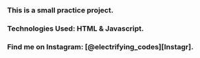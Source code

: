 ### This is a small practice project.

### Technologies Used: HTML & Javascript.

### Find me on Instagram: [@electrifying_codes][Instagr].

[Instgram]: https://www.instagram.com/electrifying_codes